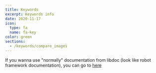 ```yaml
---
title: Keywords
excerpt: Keywords info
date: 2020-11-17
icon:
  type: fa
  name: fa-key
color: green
sections:
  - /keywords/compare_images
---
```

 If you wanna use "normally" documentation from libdoc (look like robot framework documentation), you can go to [here]()